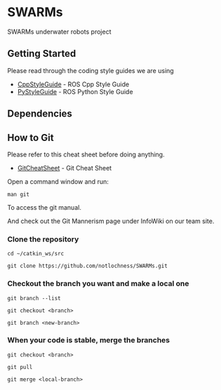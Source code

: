 # SWARMs

SWARMs underwater robots project

## Getting Started

Please read through the coding style guides we are using

* [CppStyleGuide](http://wiki.ros.org/CppStyleGuide) - ROS Cpp Style Guide
* [PyStyleGuide](http://wiki.ros.org/PyStyleGuide) - ROS Python Style Guide

## Dependencies

## How to Git

Please refer to this cheat sheet before doing anything.

* [GitCheatSheet](https://services.github.com/on-demand/downloads/github-git-cheat-sheet.pdf) - Git Cheat Sheet

Open a command window and run:

```
man git
```

To access the git manual.

And check out the Git Mannerism page under InfoWiki on our team site.

### Clone the repository

```
cd ~/catkin_ws/src

git clone https://github.com/notlochness/SWARMs.git
```

### Checkout the branch you want and make a local one

```
git branch --list

git checkout <branch>

git branch <new-branch>
```

### When your code is stable, merge the branches

```
git checkout <branch>

git pull

git merge <local-branch>
```
